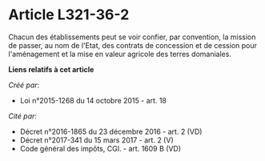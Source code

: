 # Article L321-36-2

Chacun des établissements peut se voir confier, par convention, la mission de passer, au nom de l'Etat, des contrats de
concession et de cession pour l'aménagement et la mise en valeur agricole des terres domaniales.

**Liens relatifs à cet article**

_Créé par_:

  - Loi n°2015-1268 du 14 octobre 2015 - art. 18

_Cité par_:

  - Décret n°2016-1865 du 23 décembre 2016 - art. 2 (VD)
  - Décret n°2017-341 du 15 mars 2017 - art. 2 (V)
  - Code général des impôts, CGI. - art. 1609 B (VD)
